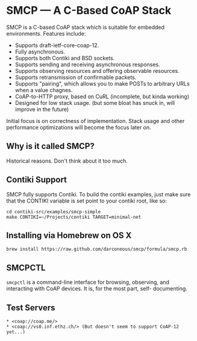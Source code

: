 SMCP — A C-Based CoAP Stack
===========================

SMCP is a C-based CoAP stack which is suitable for embedded
environments. Features include:

 * Supports draft-ietf-core-coap-12.
 * Fully asynchronous.
 * Supports both Contiki and BSD sockets.
 * Supports sending and receiving asynchronous responses.
 * Supports observing resources and offering observable resources.
 * Supports retransmission of confirmable packets.
 * Supports "pairing", which allows you to make POSTs to arbitrary
   URLs when a value chagnes.
 * CoAP-to-HTTP proxy, based on CuRL (incomplete, but kinda working)
 * Designed for low stack usage. (but some bloat has snuck in, will
   improve in the future)

Initial focus is on correctness of implementation. Stack usage and other
performance optimizations will become the focus later on.

## Why is it called SMCP? ##

Historical reasons. Don't think about it too much.

## Contiki Support ##

SMCP fully supports Contiki. To build the contiki examples, just make
sure that the CONTIKI variable is set point to your contiki root, like
so:

    cd contiki-src/examples/smcp-simple
	make CONTIKI=~/Projects/contiki TARGET=minimal-net

## Installing via Homebrew on OS X ##

	brew install https://raw.github.com/darconeous/smcp/formula/smcp.rb

## SMCPCTL ##

`smcpctl` is a command-line interface for browsing, observing, and
interacting with CoAP devices. It is, for the most part, self-
documenting.

## Test Servers ##

	* <coap://coap.me/>
	* <coap://vs0.inf.ethz.ch/> (But doesn't seem to support CoAP-12 yet...)


